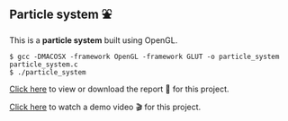 ## Particle system :fountain:

This is a __particle system__ built using OpenGL.

```
$ gcc -DMACOSX -framework OpenGL -framework GLUT -o particle_system particle_system.c
$ ./particle_system
```

[Click here](https://github.com/YechengChu/particle-systems/blob/master/Particle%20systems.pdf) to view or download the report :pencil: for this project.

[Click here](https://youtu.be/NknRANvlNaU) to watch a demo video :clapper: for this project.
